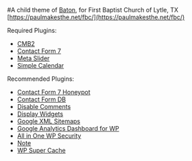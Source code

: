 #A child theme of [Baton](https://wordpress.org/themes/baton/), for First Baptist Church of Lytle, TX
[https://paulmakesthe.net/fbc/](https://paulmakesthe.net/fbc/)

Required Plugins:
- [CMB2](https://wordpress.org/plugins/cmb2/)
- [Contact Form 7](https://wordpress.org/plugins/contact-form-7/)
- [Meta Slider](https://wordpress.org/plugins/ml-slider/)
- [Simple Calendar](https://wordpress.org/plugins/google-calendar-events/)

Recommended Plugins:
- [Contact Form 7 Honeypot](https://wordpress.org/plugins/contact-form-7-honeypot/)
- [Contact Form DB](https://wordpress.org/plugins/contact-form-7-to-database-extension/)
- [Disable Comments](https://wordpress.org/plugins/disable-comments/)
- [Display Widgets](https://wordpress.org/plugins/display-widgets/)
- [Google XML Sitemaps](https://wordpress.org/plugins/google-sitemap-generator/)
- [Google Analytics Dashboard for WP](https://wordpress.org/plugins/google-analytics-dashboard-for-wp/)
- [All in One WP Security](https://wordpress.org/plugins/all-in-one-wp-security-and-firewall/)
- [Note](https://wordpress.org/plugins/note/)
- [WP Super Cache](https://wordpress.org/plugins/wp-super-cache/)
